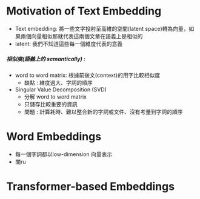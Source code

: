 # Motivation of Text Embedding
- Text embedding: 將一些文字投射至高維的空間(latent space)轉為向量，如果兩個向量相似那就代表這兩個文章在語義上是相似的
- latent: 我們不知道這些每一個維度代表的意義
##### 相似度(語義上的 semantically) :
- word to word matrix: 根據前後文(context)的用字比較相似度
	- 缺點 : 維度過大、字詞的順序
- Singular Value Decomposition (SVD)
	- 分解 word to word matrix
	- 只儲存比較重要的資訊
	- 問題 : 計算耗時、難以整合新的字詞或文件、沒有考量到字詞的順序
# Word Embeddings
- 每一個字詞都以low-dimension 向量表示
- 關ru
# Transformer-based Embeddings